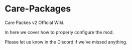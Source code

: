 # Care-Packages
Care Packes v2 Official Wiki.

In here we cover how to properly configure the mod.

Please let us know in the Discord if we've missed anything.
